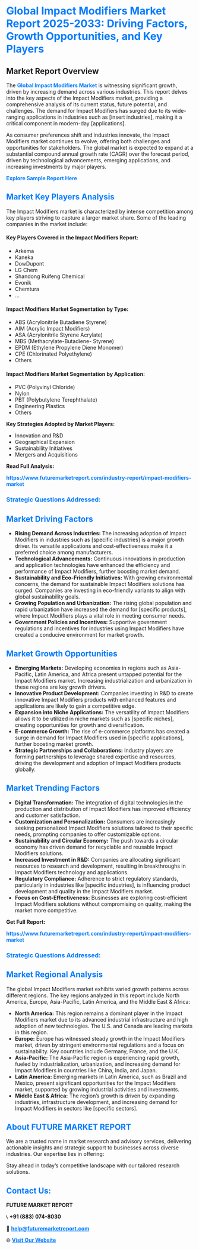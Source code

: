 <h1 style="color: #007BFF;">Global Impact Modifiers Market Report 2025-2033: Driving Factors, Growth Opportunities, and Key Players</h1>

<section id="overview">
<h2>Market Report Overview</h2>
<p>The <a href="https://www.futuremarketreport.com/industry-report/impact-modifiers-market" style="color: #007BFF; text-decoration: none;"><strong>Global Impact Modifiers Market</strong></a> is witnessing significant growth, driven by increasing demand across various industries. This report delves into the key aspects of the Impact Modifiers market, providing a comprehensive analysis of its current status, future potential, and challenges. The demand for Impact Modifiers has surged due to its wide-ranging applications in industries such as [insert industries], making it a critical component in modern-day [applications].</p>
<p>As consumer preferences shift and industries innovate, the Impact Modifiers market continues to evolve, offering both challenges and opportunities for stakeholders. The global market is expected to expand at a substantial compound annual growth rate (CAGR) over the forecast period, driven by technological advancements, emerging applications, and increasing investments by major players.</p>
</section>

<section id="overview">
<p><a href="https://www.futuremarketreport.com/request-sample/reportId=104184" style="color: #007BFF; text-decoration: none;"><strong>Explore Sample Report Here</strong></a></p>
</section>

<section id="key-players">
<h2 style="color: #007BFF;">Market Key Players Analysis</h2>
<p>The Impact Modifiers market is characterized by intense competition among key players striving to capture a larger market share. Some of the leading companies in the market include:</p>
<h4>Key Players Covered in the Impact Modifiers Report:</h4>
<ul><li>Arkema</li><li>Kaneka</li><li>DowDupont</li><li>LG Chem</li><li>Shandong Ruifeng Chemical</li><li>Evonik</li><li>Chemtura</li><li>...</li></ul>
<h4>Impact Modifiers Market Segmentation by Type:</h4>
<ul><li>ABS (Acrylonitrile Butadiene Styrene)</li><li>AIM (Acrylic Impact Modifiers)</li><li>ASA (Acrylonitrile Styrene Acrylate)</li><li>MBS (Methacrylate-Butadiene- Styrene)</li><li>EPDM (Ethylene Propylene Diene Monomer)</li><li>CPE (Chlorinated Polyethylene)</li><li>Others</li></ul>

<h4>Impact Modifiers Market Segmentation by Application:</h4>
<ul><li>PVC (Polyvinyl Chloride)</li><li>Nylon</li><li>PBT (Polybutylene Terephthalate)</li><li>Engineering Plastics</li><li>Others</li></ul>
<p><strong>Key Strategies Adopted by Market Players:</strong></p>
<ul>
<li>Innovation and R&D</li>
<li>Geographical Expansion</li>
<li>Sustainability Initiatives</li>
<li>Mergers and Acquisitions</li>
</ul>
</section>

<section>
<p><strong>Read Full Analysis: </strong></p><a href="https://www.futuremarketreport.com/industry-report/impact-modifiers-market" style="color: #007BFF; text-decoration: none;"><strong>https://www.futuremarketreport.com/industry-report/impact-modifiers-market</strong></a>
<h3 style="color: #007BFF;">Strategic Questions Addressed:</h3>
</section>

<section id="driving-factors">
<h2 style="color: #007BFF;">Market Driving Factors</h2>
<ul>
<li><strong>Rising Demand Across Industries:</strong> The increasing adoption of Impact Modifiers in industries such as [specific industries] is a major growth driver. Its versatile applications and cost-effectiveness make it a preferred choice among manufacturers.</li>
<li><strong>Technological Advancements:</strong> Continuous innovations in production and application technologies have enhanced the efficiency and performance of Impact Modifiers, further boosting market demand.</li>
<li><strong>Sustainability and Eco-Friendly Initiatives:</strong> With growing environmental concerns, the demand for sustainable Impact Modifiers solutions has surged. Companies are investing in eco-friendly variants to align with global sustainability goals.</li>
<li><strong>Growing Population and Urbanization:</strong> The rising global population and rapid urbanization have increased the demand for [specific products], where Impact Modifiers plays a vital role in meeting consumer needs.</li>
<li><strong>Government Policies and Incentives:</strong> Supportive government regulations and incentives for industries using Impact Modifiers have created a conducive environment for market growth.</li>
</ul>
</section>

<section id="growth-opportunities">
<h2 style="color: #007BFF;">Market Growth Opportunities</h2>
<ul>
<li><strong>Emerging Markets:</strong> Developing economies in regions such as Asia-Pacific, Latin America, and Africa present untapped potential for the Impact Modifiers market. Increasing industrialization and urbanization in these regions are key growth drivers.</li>
<li><strong>Innovative Product Development:</strong> Companies investing in R&D to create innovative Impact Modifiers products with enhanced features and applications are likely to gain a competitive edge.</li>
<li><strong>Expansion into Niche Applications:</strong> The versatility of Impact Modifiers allows it to be utilized in niche markets such as [specific niches], creating opportunities for growth and diversification.</li>
<li><strong>E-commerce Growth:</strong> The rise of e-commerce platforms has created a surge in demand for Impact Modifiers used in [specific applications], further boosting market growth.</li>
<li><strong>Strategic Partnerships and Collaborations:</strong> Industry players are forming partnerships to leverage shared expertise and resources, driving the development and adoption of Impact Modifiers products globally.</li>
</ul>
</section>

<section id="trending-factors">
<h2 style="color: #007BFF;">Market Trending Factors</h2>
<ul>
<li><strong>Digital Transformation:</strong> The integration of digital technologies in the production and distribution of Impact Modifiers has improved efficiency and customer satisfaction.</li>
<li><strong>Customization and Personalization:</strong> Consumers are increasingly seeking personalized Impact Modifiers solutions tailored to their specific needs, prompting companies to offer customizable options.</li>
<li><strong>Sustainability and Circular Economy:</strong> The push towards a circular economy has driven demand for recyclable and reusable Impact Modifiers solutions.</li>
<li><strong>Increased Investment in R&D:</strong> Companies are allocating significant resources to research and development, resulting in breakthroughs in Impact Modifiers technology and applications.</li>
<li><strong>Regulatory Compliance:</strong> Adherence to strict regulatory standards, particularly in industries like [specific industries], is influencing product development and quality in the Impact Modifiers market.</li>
<li><strong>Focus on Cost-Effectiveness:</strong> Businesses are exploring cost-efficient Impact Modifiers solutions without compromising on quality, making the market more competitive.</li>
</ul>
</section>

<section>
<p><strong>Get Full Report: </strong></p><a href="https://www.futuremarketreport.com/industry-report/impact-modifiers-market" style="color: #007BFF; text-decoration: none;"><strong>https://www.futuremarketreport.com/industry-report/impact-modifiers-market</strong></a>
<h3 style="color: #007BFF;">Strategic Questions Addressed:</h3>
</section>


<section id="regional-analysis">
<h2 style="color: #007BFF;">Market Regional Analysis</h2>
<p>The global Impact Modifiers market exhibits varied growth patterns across different regions. The key regions analyzed in this report include North America, Europe, Asia-Pacific, Latin America, and the Middle East & Africa:</p>
<ul>
<li><strong>North America:</strong> This region remains a dominant player in the Impact Modifiers market due to its advanced industrial infrastructure and high adoption of new technologies. The U.S. and Canada are leading markets in this region.</li>
<li><strong>Europe:</strong> Europe has witnessed steady growth in the Impact Modifiers market, driven by stringent environmental regulations and a focus on sustainability. Key countries include Germany, France, and the U.K.</li>
<li><strong>Asia-Pacific:</strong> The Asia-Pacific region is experiencing rapid growth, fueled by industrialization, urbanization, and increasing demand for Impact Modifiers in countries like China, India, and Japan.</li>
<li><strong>Latin America:</strong> Emerging markets in Latin America, such as Brazil and Mexico, present significant opportunities for the Impact Modifiers market, supported by growing industrial activities and investments.</li>
<li><strong>Middle East & Africa:</strong> The region’s growth is driven by expanding industries, infrastructure development, and increasing demand for Impact Modifiers in sectors like [specific sectors].</li>
</ul>
</section>

<footer>
<h2 style="color: #007BFF;">About FUTURE MARKET REPORT</h2>
<p>We are a trusted name in market research and advisory services, delivering actionable insights and strategic support to businesses across diverse industries. Our expertise lies in offering:</p>

<p>Stay ahead in today’s competitive landscape with our tailored research solutions.</p>

<h2 style="color: #007BFF;">Contact Us:</h2>
<p><strong>FUTURE MARKET REPORT</strong></p>
<p>📞 <strong>+91 (883) 074-8030</strong></p>
<p>📧 <strong><a href="mailto:help@futuremarketreport.com" style="color: #007BFF;">help@futuremarketreport.com</a></strong></p>
<p>🌐 <strong><a href="https://www.futuremarketreport.com/" style="color: #007BFF;">Visit Our Website</a></strong></p>
</footer>